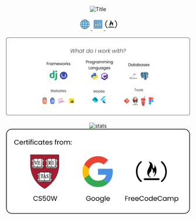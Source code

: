 <div align="center">
  <img src="./Hi,%20I’m%20Nikolaj%20Nikcio.svg" alt="Title">
</div>

<br />

<div align="center">
  <a href="https://nikcio.com/" target="_blank">
    <img src="./openmoji_globe-with-meridians.svg" alt="Website" height="32" width="32"/>
  </a>
  <a href="https://www.linkedin.com/in/nikcio/" target="_blank">
    <img src="./openmoji_linkedin.svg" alt="LinkedIn" height="32" width="32"/>
  </a>
  <a href="https://www.freecodecamp.org/nikcio" target="_blank">
    <img src="./cib_freecodecamp.svg" alt="FreeCodeCamp" height="32" width="32"/>
  </a>
</div>

<br />

<div align="center">
  <img src="./Github-body-content.svg" alt="Content">
</div>

<br />

<div align="center">
  <img src="https://github-readme-stats.vercel.app/api?username=nikcio&count_private=true&show_icons=true&hide=prs,stars&bg_color=61B2E4&text_color=ffffff&title_color=ffffff&icon_color=ffffff&custom_title=Stats:&disable_animations=true&hide_border=true" alt="stats" />
  <img src="./Certificates.svg" alt="Certificates">
</div>